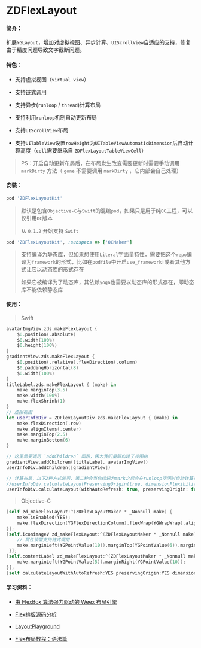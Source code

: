 # ZDFlexLayout

#### 简介：

扩展`YGLayout`，增加对虚拟视图、异步计算、`UIScrollView`自适应的支持，修复由于精度问题导致文字截断问题。

#### 特色：

+ 支持虚拟视图（`virtual view`）

+ 支持链式调用

+ 支持异步(`runloop` / `thread`)计算布局

+ 支持利用`runloop`机制自动更新布局

+ 支持`UIScrollView`布局

+ 支持`UITableView`设置`rowHeight`为`UITableViewAutomaticDimension`后自动计算高度（`cell`需要继承自 `ZDFlexLayoutTableViewCell`）

    
> PS：开启自动更新布局后，在布局发生改变需要更新时需要手动调用 `markDirty` 方法（ `gone` 不需要调用 `markDirty` ，它内部会自己处理）

#### 安装：

```ruby
pod 'ZDFlexLayoutKit'
```

> 默认是包含`Objective-C`与`Swift`的混编`pod`，如果只是用于纯`OC`工程，可以仅引用`OC`版本
>
> 从 `0.1.2` 开始支持 `Swift`

```ruby
pod 'ZDFlexLayoutKit', :subspecs => ['OCMaker']
```

> 支持编译为静态库，但如果想使用`Literal`字面量特性，需要把这个`repo`编译为`framework`的形式，比如在`podfile`中开启`use_framework!`或者其他方式让它以动态库的形式存在
>
> 如果它被编译为了动态库，其依赖`yoga`也需要以动态库的形式存在，即动态库不能依赖静态库

#### 使用：

> Swift

```swift
avatarImgView.zds.makeFlexLayout {
    $0.position(.absolute)
    $0.width(100%)
    $0.height(100%)
}
gradientView.zds.makeFlexLayout {
    $0.position(.relative).flexDirection(.column)
    $0.paddingHorizontal(8)
    $0.width(100%)
}
titleLabel.zds.makeFlexLayout { (make) in
    make.marginTop(3.5)
    make.width(100%)
    make.flexShrink(1)
}
// 虚拟视图
let userInfoDiv = ZDFlexLayoutDiv.zds.makeFlexLayout { (make) in
    make.flexDirection(.row)
    make.alignItems(.center)
    make.marginTop(2.5)
    make.marginBottom(6)
}

// 这里需要调用 `addChildren` 函数，因为我们重新构建了视图树
gradientView.addChildren([titleLabel, avatarImgView])
userInfoDiv.addChildren([gradientView])

// 计算布局，以下2种方式皆可，第二种会当你标记为mark之后会在runloop空闲时自动计算布局
//userInfoDiv.calculateLayoutPreservingOrigin(true, dimensionFlexibility: .flexibleHeight)
userInfoDiv.calculateLayout(withAutoRefresh: true, preservingOrigin: false, dimensionFlexibility: .flexibleHeight)
```

> Objective-C

```objective-c
[self zd_makeFlexLayout:^(ZDFlexLayoutMaker * _Nonnull make) {
    make.isEnabled(YES);
    make.flexDirection(YGFlexDirectionColumn).flexWrap(YGWrapWrap).alignContent(YGAlignCenter);
}];
[self.iconimageV zd_makeFlexLayout:^(ZDFlexLayoutMaker * _Nonnull make) {
    // 属性设置支持链式调用
    make.marginLeft(YGPointValue(10)).marginTop(YGPointValue(6)).marginBottom(YGPointValue(6)).width(YGPointValue(20)).height(YGPointValue(20));
 }];
[self.contentLabel zd_makeFlexLayout:^(ZDFlexLayoutMaker * _Nonnull make) {
    make.marginLeft(YGPointValue(5)).marginRight(YGPointValue(10));
}];
[self calculateLayoutWithAutoRefresh:YES preservingOrigin:YES dimensionFlexibility:ZDDimensionFlexibilityFlexibleHeight];
```

#### 学习资料：

+ [由 FlexBox 算法强力驱动的 Weex 布局引擎](https://halfrost.com/weex_flexbox/)

+ [Flex排版源码分析](https://juejin.im/post/5ad1c4a8f265da2389262828)

+ [LayoutPlayground](https://yogalayout.com/playground)

+ [Flex布局教程：语法篇](http://www.ruanyifeng.com/blog/2015/07/flex-grammar.html)


